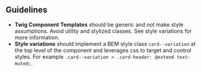 ## Guidelines
- **Twig Component Templates** should be generic and not make style assumptions. Avoid utility and stylized classes. See style variations for more information.
- **Style variations** should implement a BEM style class `card--variation` at the top level of the component and leverages css to target and control styles. For example `.card--variation > .card-header: @extend text-muted;`.

